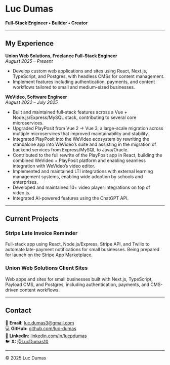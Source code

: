 # Luc Dumas

**Full-Stack Engineer • Builder • Creator**

---

## My Experience

**Union Web Solutions, Freelance Full-Stack Engineer**  
_August 2025 – Present_

- Develop custom web applications and sites using React, Next.js, TypeScript, and Postgres, with headless CMSs for content management.  
- Implement features including authentication, payments, and content workflows tailored to small and medium-sized businesses.  

**WeVideo, Software Engineer**  
_August 2022 – July 2025_

- Built and maintained full-stack features across a Vue + Node.js/Express/MySQL stack, contributing to several core microservices.  
- Upgraded PlayPosit from Vue 2 → Vue 3, a large-scale migration across multiple microservices that improved maintainability and stability.  
- Integrated PlayPosit into the WeVideo ecosystem by rewriting the standalone app into WeVideo’s suite and assisting in the migration of backend services from Express/MySQL to Java/Oracle.  
- Contributed to the full rewrite of the PlayPosit app in React, building the combined WeVideo + PlayPosit platform and enabling seamless integration with WeVideo’s video editor.  
- Implemented and maintained LTI integrations with external learning management systems, enabling wide adoption by schools and enterprises.  
- Developed and maintained 10+ video player integrations on top of video.js.  
- Integrated AI-powered features using the ChatGPT API.  

---

## Current Projects

### Stripe Late Invoice Reminder
Full-stack app using React, Node.js/Express, Stripe API, and Twilio to automate late-payment notifications for small businesses. Being prepared for launch on the Stripe App Marketplace.

### Union Web Solutions Client Sites
Web apps and sites for small businesses built with Next.js, TypeScript, Payload CMS, and Postgres, including authentication, payments, and CMS-driven content workflows.

---

## Contact

📧 **Email:** [luc.dumas3@gmail.com](mailto:luc.dumas3@gmail.com)  
💻 **GitHub:** [github.com/luc-dumas](https://github.com/luc-dumas)  
🔗 **LinkedIn:** [linkedin.com/in/lucpdumas](https://linkedin.com/in/lucpdumas)  
🐦 **X:** [@LucDumas10](https://x.com/LucDumas10)  

---

© 2025 Luc Dumas
